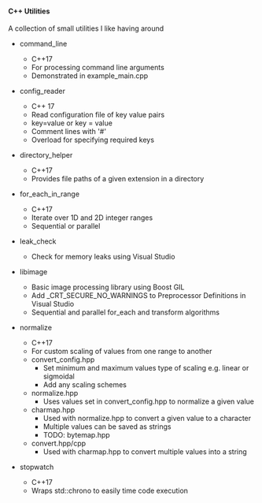 #### C++ Utilities
A collection of small utilities I like having around

* command_line
    * C++17
    * For processing command line arguments
    * Demonstrated in example_main.cpp
    

* config_reader
    * C++ 17
    * Read configuration file of key value pairs
    * key=value or key = value
    * Comment lines with '#'
    * Overload for specifying required keys


* directory_helper
    * C++17
    * Provides file paths of a given extension in a directory


* for_each_in_range
    * C++17
    * Iterate over 1D and 2D integer ranges
    * Sequential or parallel


* leak_check
    * Check for memory leaks using Visual Studio


* libimage
    * Basic image processing library using Boost GIL
    * Add _CRT_SECURE_NO_WARNINGS to Preprocessor Definitions in Visual Studio
    * Sequential and parallel for_each and transform algorithms


* normalize
    * C++17
    * For custom scaling of values from one range to another
    * convert_config.hpp
        * Set minimum and maximum values type of scaling e.g. linear or sigmoidal
        * Add any scaling schemes
    * normalize.hpp
        * Uses values set in convert_config.hpp to normalize a given value
    * charmap.hpp
        * Used with normalize.hpp to convert a given value to a character
        * Multiple values can be saved as strings
        * TODO: bytemap.hpp
    * convert.hpp/cpp
        * Used with charmap.hpp to convert multiple values into a string


* stopwatch
    * C++17
    * Wraps std::chrono to easily time code execution